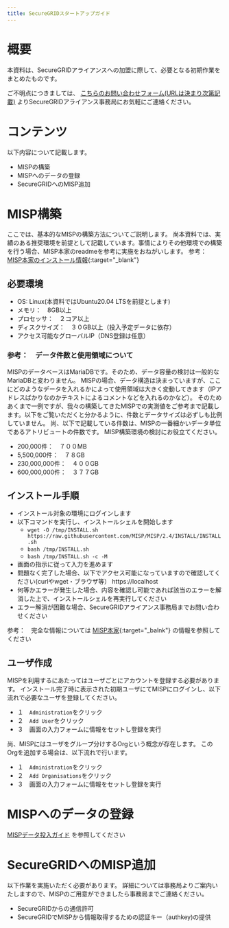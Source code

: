 ```yaml
---
title: SecureGRIDスタートアップガイド
---
```


# 概要

本資料は、SecureGRIDアライアンスへの加盟に際して、必要となる初期作業をまとめたものです。

ご不明点につきましては、
[こちらのお問い合わせフォーム(URLは決まり次第記載)](http://hogehoge)
よりSecureGRIDアライアンス事務局にお気軽にご連絡ください。


# コンテンツ

以下内容について記載します。
* MISPの構築
* MISPへのデータの登録
* SecureGRIDへのMISP追加


# MISP構築

ここでは、基本的なMISPの構築方法についてご説明します。
尚本資料では、実績のある推奨環境を前提として記載しています。事情によりその他環境での構築を行う場合、MISP本家のreadmeを参考に実施をおねがいします。
参考：　[MISP本家のインストール情報](https://misp.github.io/MISP/){:target="_blank"}


## 必要環境

* OS: Linux(本資料ではUbuntu20.04 LTSを前提とします)
* メモリ：　8GB以上
* プロセッサ：　２コア以上
* ディスクサイズ：　３０GB以上（投入予定データに依存）
* アクセス可能なグローバルIP（DNS登録は任意）

### 参考：　データ件数と使用領域について

MISPのデータベースはMariaDBです。そのため、データ容量の検討は一般的なMariaDBと変わりません。
MISPの場合、データ構造は決まっていますが、ここにどのようなデータを入れるかによって使用領域は大きく変動してきます（IPアドレスばかりなのかテキストによるコメントなどを入れるのかなど）。
そのためあくまで一例ですが、我々の構築してきたMISPでの実測値をご参考まで記載します。以下をご覧いただくと分かるように、件数とデータサイズは必ずしも比例していません。
尚、以下で記載している件数は、MISPの一番細かいデータ単位であるアトリビュートの件数です。
MISP構築環境の検討にお役立てください。

* 200,000件：　７００MB
* 5,500,000件：　７８GB
* 230,000,000件：　４００GB
* 600,000,000件：　３７７GB


## インストール手順

* インストール対象の環境にログインします
* 以下コマンドを実行し、インストールシェルを開始します
	* `wget -O /tmp/INSTALL.sh https://raw.githubusercontent.com/MISP/MISP/2.4/INSTALL/INSTALL.sh`
	* `bash /tmp/INSTALL.sh`
	* `bash /tmp/INSTALL.sh -c -M`
* 画面の指示に従って入力を進めます
* 問題なく完了した場合、以下でアクセス可能になっていますので確認してください(curlやwget・ブラウザ等）
https://localhost
* 何等かエラーが発生した場合、内容を確認し可能であれば該当のエラーを解消した上で、インストールシェルを再実行してください
* エラー解消が困難な場合、SecureGRIDアライアンス事務局までお問い合わせください

参考：　完全な情報については [MISP本家](https://misp.github.io/MISP/INSTALL.ubuntu2004/){:target="_balnk"} の情報を参照してください


## ユーザ作成

MISPを利用するにあたってはユーザごとにアカウントを登録する必要があります。
インストール完了時に表示された初期ユーザにてMISPにログインし、以下流れで必要なユーザを登録してください。
* １　`Administration`をクリック
* ２　`Add User`をクリック
* ３　画面の入力フォームに情報をセットし登録を実行

尚、MISPにはユーザをグループ分けするOrgという概念が存在します。
このOrgを追加する場合は、以下流れで行います。
* １　`Administration`をクリック
* ２　`Add Organisations`をクリック
* ３　画面の入力フォームに情報をセットし登録を実行


# MISPへのデータの登録

[MISPデータ投入ガイド](misp-import.md) を参照してください


# SecureGRIDへのMISP追加

以下作業を実施いただく必要があります。
詳細については事務局よりご案内いたしますので、MISPのご用意ができましたら事務局までご連絡ください。
* SecureGRIDからの通信許可
* SecureGRIDでMISPから情報取得するための認証キー（authkey)の提供

